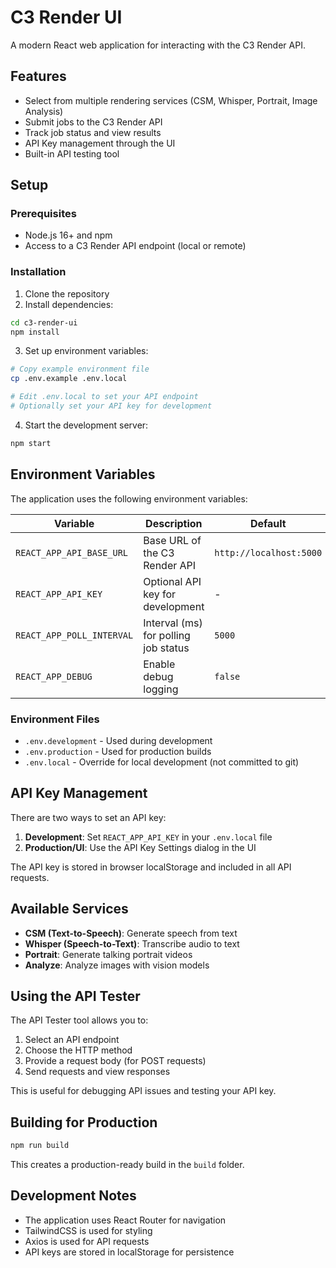 # C3 Render UI

A modern React web application for interacting with the C3 Render API.

## Features

- Select from multiple rendering services (CSM, Whisper, Portrait, Image Analysis)
- Submit jobs to the C3 Render API
- Track job status and view results
- API Key management through the UI
- Built-in API testing tool

## Setup

### Prerequisites

- Node.js 16+ and npm
- Access to a C3 Render API endpoint (local or remote)

### Installation

1. Clone the repository
2. Install dependencies:

```bash
cd c3-render-ui
npm install
```

3. Set up environment variables:

```bash
# Copy example environment file
cp .env.example .env.local

# Edit .env.local to set your API endpoint
# Optionally set your API key for development
```

4. Start the development server:

```bash
npm start
```

## Environment Variables

The application uses the following environment variables:

| Variable | Description | Default |
|----------|-------------|---------|
| `REACT_APP_API_BASE_URL` | Base URL of the C3 Render API | `http://localhost:5000` |
| `REACT_APP_API_KEY` | Optional API key for development | - |
| `REACT_APP_POLL_INTERVAL` | Interval (ms) for polling job status | `5000` |
| `REACT_APP_DEBUG` | Enable debug logging | `false` |

### Environment Files

- `.env.development` - Used during development
- `.env.production` - Used for production builds
- `.env.local` - Override for local development (not committed to git)

## API Key Management

There are two ways to set an API key:

1. **Development**: Set `REACT_APP_API_KEY` in your `.env.local` file
2. **Production/UI**: Use the API Key Settings dialog in the UI

The API key is stored in browser localStorage and included in all API requests.

## Available Services

- **CSM (Text-to-Speech)**: Generate speech from text
- **Whisper (Speech-to-Text)**: Transcribe audio to text
- **Portrait**: Generate talking portrait videos
- **Analyze**: Analyze images with vision models

## Using the API Tester

The API Tester tool allows you to:

1. Select an API endpoint
2. Choose the HTTP method
3. Provide a request body (for POST requests)
4. Send requests and view responses

This is useful for debugging API issues and testing your API key.

## Building for Production

```bash
npm run build
```

This creates a production-ready build in the `build` folder.

## Development Notes

- The application uses React Router for navigation
- TailwindCSS is used for styling
- Axios is used for API requests
- API keys are stored in localStorage for persistence
